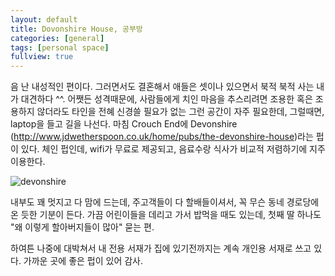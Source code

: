 ```yaml
---
layout: default
title: Dovonshire House, 공부방
categories: [general]
tags: [personal space]
fullview: true
---
```


음 난 내성적인 편이다. 그러면서도 결혼해서 애들은 셋이나 있으면서 북적 북적 사는 내가 대견하다 ^^. 어쨋든 성격때문에, 사람들에게 치인 마음을 추스리려면 조용한 혹은 조용하지 않더라도 타인을 전혜 신경쓸 필요가 없는 그런 공간이 자주 필요한데, 그럴때면, laptop을 들고 길을 나선다. 마침 Crouch End에 Devonshire (http://www.jdwetherspoon.co.uk/home/pubs/the-devonshire-house)라는 펍이 있다. 체인 펍인데, wifi가 무료로 제공되고, 음료수랑 식사가 비교적 저렴하기에 지주 이용한다.   

![devonshire](https://pbs.twimg.com/profile_images/1232284865/Crouch_End_The_Devonshire_House__1_.jpg)

내부도 꽤 멋지고 다 맘에 드는데, 주고객들이 다 할배들이셔서, 꼭 무슨 동네 경로당에 온 듯한 기분이 든다. 가끔 어린이들을 데리고 가서 밥먹을 때도 있는데, 첫째 딸 하나도 "왜 이렇게 할아버지들이 많아" 묻는 편.

하여튼 나중에 대박쳐서 내 전용 서재가 집에 있기전까지는 계속 개인용 서재로 쓰고 있다. 가까운 곳에 좋은 펍이 있어 감사.